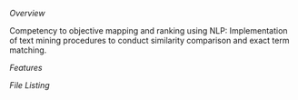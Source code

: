 *Overview*

Competency to objective mapping and ranking using NLP: Implementation of text mining procedures to conduct similarity comparison and exact term matching.

*Features*


*File Listing*
